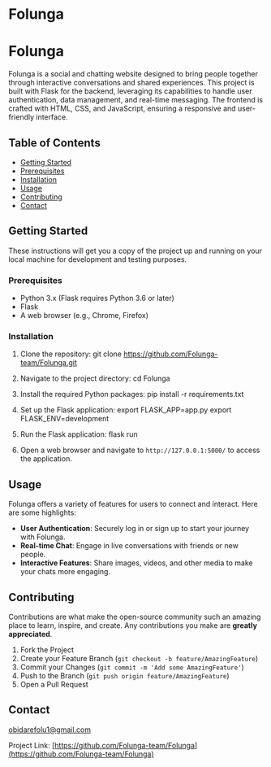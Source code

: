 # Folunga

# Folunga

Folunga is a social and chatting website designed to bring people together through interactive conversations and shared experiences. This project is built with Flask for the backend, leveraging its capabilities to handle user authentication, data management, and real-time messaging. The frontend is crafted with HTML, CSS, and JavaScript, ensuring a responsive and user-friendly interface.

## Table of Contents

- [Getting Started](#getting-started)
- [Prerequisites](#prerequisites)
- [Installation](#installation)
- [Usage](#usage)
- [Contributing](#contributing)
- [Contact](#contact)

## Getting Started

These instructions will get you a copy of the project up and running on your local machine for development and testing purposes.

### Prerequisites

- Python 3.x (Flask requires Python 3.6 or later)
- Flask
- A web browser (e.g., Chrome, Firefox)

### Installation

1. Clone the repository:
git clone https://github.com/Folunga-team/Folunga.git

2. Navigate to the project directory:
cd Folunga

3. Install the required Python packages:
pip install -r requirements.txt

4. Set up the Flask application:
export FLASK_APP=app.py export FLASK_ENV=development

5. Run the Flask application:
flask run


6. Open a web browser and navigate to `http://127.0.0.1:5000/` to access the application.

## Usage

Folunga offers a variety of features for users to connect and interact. Here are some highlights:

- **User Authentication**: Securely log in or sign up to start your journey with Folunga.
- **Real-time Chat**: Engage in live conversations with friends or new people.
- **Interactive Features**: Share images, videos, and other media to make your chats more engaging.

## Contributing

Contributions are what make the open-source community such an amazing place to learn, inspire, and create. Any contributions you make are **greatly appreciated**.

1. Fork the Project
2. Create your Feature Branch (`git checkout -b feature/AmazingFeature`)
3. Commit your Changes (`git commit -m 'Add some AmazingFeature'`)
4. Push to the Branch (`git push origin feature/AmazingFeature`)
5. Open a Pull Request

## Contact

obidarefolu1@gmail.com

Project Link: [https://github.com/Folunga-team/Folunga](https://github.com/Folunga-team/Folunga)
